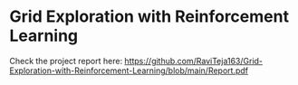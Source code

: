# Grid Exploration with Reinforcement Learning

Check the project report here: 
https://github.com/RaviTeja163/Grid-Exploration-with-Reinforcement-Learning/blob/main/Report.pdf
